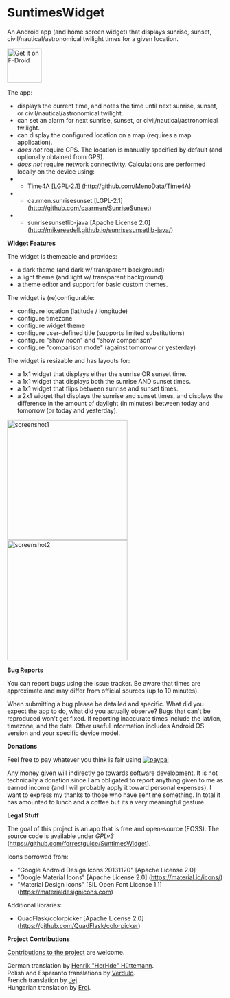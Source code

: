 # SuntimesWidget
An Android app (and home screen widget) that displays sunrise, sunset, civil/nautical/astronomical twilight times for a given location.

<a href="https://f-droid.org/repository/browse/?fdid=com.forrestguice.suntimeswidget" target="_blank">
<img src="https://f-droid.org/badge/get-it-on.png" alt="Get it on F-Droid" height="80"/></a>

The app:
* displays the current time, and notes the time until next sunrise, sunset, or civil/nautical/astronomical twilight.
* can set an alarm for next sunrise, sunset, or civil/nautical/astronomical twilight.
* can display the configured location on a map (requires a map application).
* *does not* require GPS. The location is manually specified by default (and optionally obtained from GPS).
* *does not* require network connectivity. Calculations are performed locally on the device using: 
* * Time4A [LGPL-2.1] (http://github.com/MenoData/Time4A) 
* * ca.rmen.sunrisesunset [LGPL-2.1] (http://github.com/caarmen/SunriseSunset)
* * sunrisesunsetlib-java [Apache License 2.0] (http://mikereedell.github.io/sunrisesunsetlib-java/) 

**Widget Features**

The widget is themeable and provides:
* a dark theme (and dark w/ transparent background)
* a light theme (and light w/ transparent background)
* a theme editor and support for basic custom themes.

The widget is (re)configurable:
* configure location (latitude / longitude)
* configure timezone
* configure widget theme
* configure user-defined title (supports limited substitutions)
* configure "show noon" and "show comparison"
* configure "comparison mode" (against tomorrow or yesterday)

The widget is resizable and has layouts for:
* a 1x1 widget that displays either the sunrise OR sunset time.
* a 1x1 widget that displays both the sunrise AND sunset times.
* a 1x1 widget that flips between sunrise and sunset times.
* a 2x1 widget that displays the sunrise and sunset times, and displays the difference in the amount of daylight (in minutes) between today and tomorrow (or today and yesterday).


<img alt="screenshot1" src='https://user-images.githubusercontent.com/10246147/32984023-7b17535e-cc5b-11e7-809c-6b00c25814f4.png' width="280px" />

<img alt="screenshot2" src='https://user-images.githubusercontent.com/10246147/32984027-81568b7c-cc5b-11e7-8f49-fbd44c06cb19.png' width="280px" />

**Bug Reports**

You can report bugs using the issue tracker. Be aware that times are approximate and may differ from official sources (up to 10 minutes).

When submitting a bug please be detailed and specific. What did you expect the app to do, what did you actually observe? Bugs that can't be reproduced won't get fixed. If reporting inaccurate times include the lat/lon, timezone, and the date. Other useful information includes Android OS version and your specific device model.

**Donations**

Feel free to pay whatever you think is fair using [![paypal](https://www.paypalobjects.com/webstatic/en_US/i/btn/png/silver-rect-paypal-26px.png)](https://www.paypal.com/cgi-bin/webscr?cmd=_s-xclick&hosted_button_id=NZJ5FJBCKY6K2)

Any money given will indirectly go towards software development. It is not technically a donation since I am obligated to report anything given to me as earned income (and I will probably apply it toward personal expenses). I want to express my thanks to those who have sent me something. In total it has amounted to lunch and a coffee but its a very meaningful gesture.

**Legal Stuff**

The goal of this project is an app that is free and open-source (FOSS). The source code is available under *GPLv3* (https://github.com/forrestguice/SuntimesWidget).

Icons borrowed from:
* "Google Android Design Icons 20131120" [Apache License 2.0]
* "Google Material Icons" [Apache License 2.0] (https://material.io/icons/)
* "Material Design Icons" [SIL Open Font License 1.1] (https://materialdesignicons.com)

Additional libraries:
* QuadFlask/colorpicker [Apache License 2.0] (https://github.com/QuadFlask/colorpicker) 

**Project Contributions**

[Contributions to the project](CONTRIBUTING.md) are welcome.

German translation by <u>Henrik "HerHde" Hüttemann</u>.<br/>
Polish and Esperanto translations by <u>Verdulo</u>.<br/>
French translation by <u>Jej</u>.<br/>
Hungarian translation by <u>Erci</u>.








